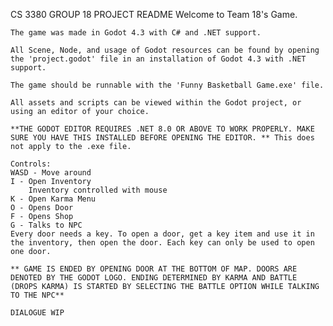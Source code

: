 CS 3380 GROUP 18 PROJECT README
    Welcome to Team 18's Game.

    The game was made in Godot 4.3 with C# and .NET support.

    All Scene, Node, and usage of Godot resources can be found by opening the 'project.godot' file in an installation of Godot 4.3 with .NET support.

    The game should be runnable with the 'Funny Basketball Game.exe' file.

    All assets and scripts can be viewed within the Godot project, or using an editor of your choice.

    **THE GODOT EDITOR REQUIRES .NET 8.0 OR ABOVE TO WORK PROPERLY. MAKE SURE YOU HAVE THIS INSTALLED BEFORE OPENING THE EDITOR. ** This does not apply to the .exe file.

    Controls:
    WASD - Move around
    I - Open Inventory
        Inventory controlled with mouse
    K - Open Karma Menu
    O - Opens Door
    F - Opens Shop
    G - Talks to NPC
    Every door needs a key. To open a door, get a key item and use it in the inventory, then open the door. Each key can only be used to open one door.

    ** GAME IS ENDED BY OPENING DOOR AT THE BOTTOM OF MAP. DOORS ARE DENOTED BY THE GODOT LOGO. ENDING DETERMINED BY KARMA AND BATTLE (DROPS KARMA) IS STARTED BY SELECTING THE BATTLE OPTION WHILE TALKING TO THE NPC**

    DIALOGUE WIP
